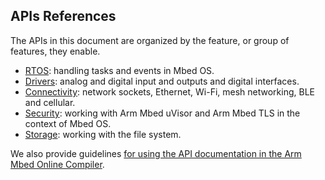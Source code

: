 ## APIs References

The APIs in this document are organized by the feature, or group of features, they enable.

* [RTOS](APIs/tasks/tasks.md): handling tasks and events in Mbed OS.
* [Drivers](APIs/io/inputs_outputs.md): analog and digital input and outputs and digital interfaces.
* [Connectivity](APIs/communication/communication_index.md): network sockets, Ethernet, Wi-Fi, mesh networking, BLE and cellular.
* [Security](APIs/security/security.md): working with Arm Mbed uVisor and Arm Mbed TLS in the context of Mbed OS.
* [Storage](): working with the file system.

We also provide guidelines [for using the API documentation in the Arm Mbed Online Compiler](APIs/API_Documentation.md).
